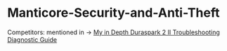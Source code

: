 # Manticore-Security-and-Anti-Theft
Competitors: mentioned in -> [My in Depth Duraspark 2 II Troubleshooting Diagnostic Guide](https://youtu.be/RylhE4_HSPU)
